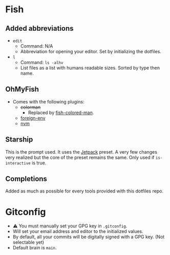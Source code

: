 # Fish

## Added abbreviations

* `edit`
    * Command: N/A
    * Abbreviation for opening your editor. Set by initializing the dotfiles.
* `l`
    * Command: `ls -alhv`
    * List files as a list with humans readable sizes. Sorted by type then name.

## OhMyFish

* Comes with the following plugins:
    * ~~colorman~~
        * Replaced by [fish-colored-man](https://github.com/decors/fish-colored-man).
    * [foreign-env](https://github.com/oh-my-fish/plugin-foreign-env)
    * [nvm](https://github.com/derekstavis/plugin-nvm)

## Starship

This is the prompt used. It uses the [Jetpack](https://starship.rs/presets/jetpack) preset.
A very few changes very realized but the core of the preset remains the same.
Only used if `is-interactive` is true.

## Completions

Added as much as possible for every tools provided with this dotfiles repo.

# Gitconfig

* ⚠️ You must manually set your GPG key in `.gitconfig`.
* Will set your email address and editor to the initialized values.
* By default, all your commits will be digitally signed with a GPG key. (Not selectable yet)
* Default brain is `main`.
